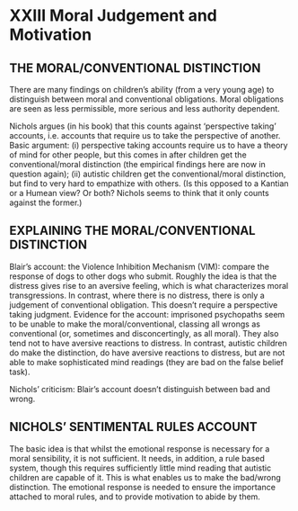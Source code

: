# XXIII Moral Judgement and Motivation 

## THE MORAL/CONVENTIONAL DISTINCTION 

There are many findings on children’s ability (from a very young age) to distinguish between moral and conventional obligations. Moral obligations are seen as less permissible, more serious and less authority dependent. 

Nichols argues (in his book) that this counts against ‘perspective taking’ accounts, i.e. accounts that require us to take the perspective of another. Basic argument: (i) perspective taking accounts require us to have a theory of mind for other people, but this comes in after children get the conventional/moral distinction (the empirical findings here are now in question again); (ii) autistic children get the conventional/moral distinction, but find to very hard to empathize with others. (Is this opposed to a Kantian or a Humean view? Or both? Nichols seems to think that it only counts against the former.) 

## EXPLAINING THE MORAL/CONVENTIONAL DISTINCTION 

Blair’s account: the Violence Inhibition Mechanism (VIM): compare the response of dogs to other dogs who submit. Roughly the idea is that the distress gives rise to an aversive feeling, which is what characterizes moral transgressions. In contrast, where there is no distress, there is only a judgement of conventional obligation. This doesn’t require a perspective taking judgment. Evidence for the account: imprisoned psychopaths seem to be unable to make the moral/conventional, classing all wrongs as conventional (or, sometimes and disconcertingly, as all moral). They also tend not to have aversive reactions to distress. In contrast, autistic children do make the distinction, do have aversive reactions to distress, but are not able to make sophisticated mind readings (they are bad on the false belief task). 

Nichols’ criticism: Blair’s account doesn’t distinguish between bad and wrong. 

## NICHOLS’ SENTIMENTAL RULES ACCOUNT 

The basic idea is that whilst the emotional response is necessary for a moral sensibility, it is not sufficient. It needs, in addition, a rule based system, though this requires sufficiently little mind reading that autistic children are capable of it. This is what enables us to make the bad/wrong distinction. The emotional response is needed to ensure the importance attached to moral rules, and to provide motivation to abide by them. 
